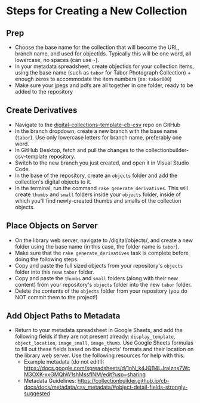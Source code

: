 # Steps for Creating a New Collection

## Prep

- Choose the base name for the collection that will become the URL, branch name, and used for objectids. Typically this will be one word, all lowercase, no spaces (can use `-`).
- In your metadata spreadsheet, create objectids for your collection items, using the base name (such as `tabor` for Tabor Photograph Collection) + enough zeros to accommodate the item numbers (ex: `tabor000`)
- Make sure your jpegs and pdfs are all together in one folder, ready to be added to the repository

## Create Derivatives

- Navigate to the [digital-collections-template-cb-csv](https://github.com/uidaholib/digital-collections-template-cb-csv) repo on GitHub
- In the branch dropdown, create a new branch with the base name (`tabor`). Use only lowercase letters for branch name, preferably one word.
- In GitHub Desktop, fetch and pull the changes to the collectionbuilder-csv-template repository.
- Switch to the new branch you just created, and open it in Visual Studio Code.
- In the base of the repository, create an `objects` folder and add the collection's digital objects to it.
- In the terminal, run the command `rake generate_derivatives`. This will create `thumbs` and `small` folders inside your `objects` folder, inside of which you'll find newly-created thumbs and smalls of the collection objects.

## Place Objects on Server

- On the library web server, navigate to /digital/objects/, and create a new folder using the base name (in this case, the folder name is `tabor`).
- Make sure that the `rake generate_derivatives` task is complete before doing the following steps.
- Copy and paste the full sized objects from your repository's `objects` folder into this new `tabor` folder.
- Copy and paste the `thumbs` and `small` folders (along with their new content) from your repository's `objects` folder into the new `tabor` folder.
- Delete the contents of the `objects` folder from your repository (you do NOT commit them to the project!)

## Add Object Paths to Metadata

- Return to your metadata spreadsheet in Google Sheets, and add the following fields if they are not present already: `display_template`, `object_location`, `image_small`, `image_thumb`. Use Google Sheets formulas to fill out these fields based on the objects' formats and their location on the library web server. Use the following resources for help with this:
    - Example metadata (do not edit!): https://docs.google.com/spreadsheets/d/1nN_k4JQB4LJraIzns7WcM3OXK-xxGMQhW1shMssflNM/edit?usp=sharing
    - Metadata Guidelines: https://collectionbuilder.github.io/cb-docs/docs/metadata/csv_metadata/#object-detail-fields-strongly-suggested
